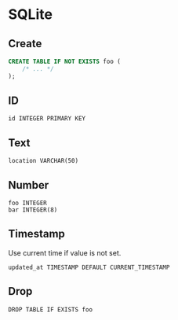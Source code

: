 # SQLite


## Create

```sql
CREATE TABLE IF NOT EXISTS foo (
    /* ... */
);
```


## ID

```
id INTEGER PRIMARY KEY
```


## Text

```
location VARCHAR(50)
```

## Number

```
foo INTEGER
bar INTEGER(8)
```

## Timestamp

Use current time if value is not set.

```
updated_at TIMESTAMP DEFAULT CURRENT_TIMESTAMP
```


## Drop

```
DROP TABLE IF EXISTS foo
```
